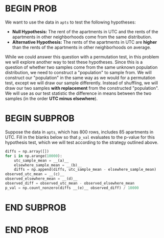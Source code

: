 # BEGIN PROB

We want to use the data in `apts` to test the following hypotheses:

- **Null Hypothesis:** The rent of the apartments in UTC and the rents of the apartments in other neighborhoods come from the same distribution.
- **Alternative Hypothesis:** The rents of the apartments in UTC are **higher** than the rents of the apartments in other neighborhoods on average.

While we could answer this question with a permutation test, in this problem we will explore another way to test these hypotheses. Since this is a question of whether two samples come from the same unknown population distribution, we need to construct a "population" to sample from. We will construct our "population" in the same way as we would for a permutation test, except we will draw our sample differently. Instead of shuffling, we will draw our two samples **with replacement** from the constructed "population". We will use as our test statistic the difference in means between the two samples (in the order **UTC minus elsewhere**).

# BEGIN SUBPROB

Suppose the data in `apts`, which has 800 rows, includes 85 apartments in UTC. Fill in the blanks below so that `p_val` evaluates to the p-value for this hypothesis test, which we will test according to the strategy outlined above.

```py
diffs = np.array([])
for i in np.arange(10000):
    utc_sample_mean = __(a)__
    elsewhere_sample_mean = __(b)__
    diffs = np.append(diffs, utc_sample_mean - elsewhere_sample_mean)
observed_utc_mean = __(c)__
observed_elsewhere_mean = __(d)__
observed_diff = observed_utc_mean - observed_elsewhere_mean
p_val = np.count_nonzero(diffs __(e)__ observed_diff) / 10000
```

# END SUBPROB

# END PROB